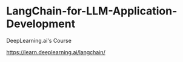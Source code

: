 # LangChain-for-LLM-Application-Development
DeepLearning.ai's Course

https://learn.deeplearning.ai/langchain/
